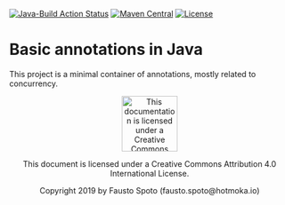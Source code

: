 [![Java-Build Action Status](https://github.com/Hotmoka/io-hotmoka-annotations/actions/workflows/java_build.yml/badge.svg)](https://github.com/Hotmoka/io-hotmoka-annotations/actions)
[![Maven Central](https://img.shields.io/maven-central/v/io.hotmoka.annotations/io-hotmoka-annotations.svg?label=Maven%20Central)](https://central.sonatype.com/search?smo=true&q=g:io.hotmoka.annotations)
[![License](https://img.shields.io/badge/License-Apache%202.0-blue.svg)](http://www.apache.org/licenses/LICENSE-2.0.html)

# Basic annotations in Java

This project is a minimal container of annotations, mostly related to concurrency.

<p align="center"><img width="100" src="https://mirrors.creativecommons.org/presskit/buttons/88x31/png/by.png" alt="This documentation is licensed under a Creative Commons Attribution 4.0 International License"></p><p align="center">This document is licensed under a Creative Commons Attribution 4.0 International License.</p>

<p align="center">Copyright 2019 by Fausto Spoto (fausto.spoto@hotmoka.io)</p>